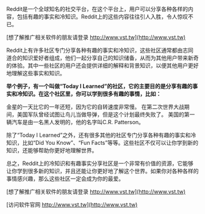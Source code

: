 Reddit是一个全球知名的社交平台，在这个平台上，用户可以分享各种各样的内容，包括有趣的事实和冷知识。Reddit上的这些内容往往引人入胜，令人惊叹不已。

[想了解推广相关软件的朋友请登录 http://www.vst.tw](http://www.vst.tw)

Reddit上有许多社区专门分享各种有趣的事实和冷知识，这些社区通常都由志同道合的知识爱好者组成，他们一起分享自己的知识储备，从而为其他用户带来新奇的体验。其中一些社区的用户还会提供详细的解释和背景知识，以便其他用户更好地理解这些事实和知识。

**举个例子，有一个叫做“Today I Learned”的社区，它的主要目的是分享有趣的事实和冷知识。在这个社区里，你可以学到很多有趣的事情，比如：**

金星的一天比它的一年还短，因为它的自转速度非常慢。
在第二次世界大战期间，美国军队曾经试图让鸟儿当做导弹，但是这个计划最终失败了。
美国的第一辆汽车是由一名黑人发明的，他的名字叫C.R. Patterson。

除了“Today I Learned”之外，还有很多其他的社区专门分享各种有趣的事实和冷知识，比如“Did You Know”、“Fun Facts”等等。这些社区不仅可以让你学到新的知识，还能够帮助你更好地理解世界。

总之，Reddit上的冷知识和有趣事实分享社区是一个非常有价值的资源，它能够让你学到很多新的知识，并且还能让你更好地了解这个世界。如果你对各种各样的事情感兴趣，那么这些社区一定会成为你的最爱。

[想了解推广相关软件的朋友请登录 http://www.vst.tw](http://www.vst.tw)


[访问软件官网 http://www.vst.tw](http://www.vst.tw)

